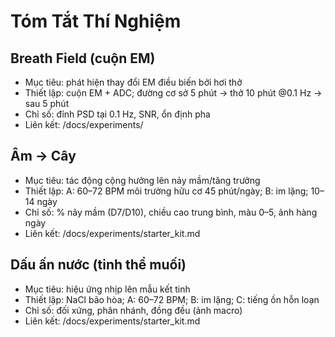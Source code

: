 # Tóm Tắt Thí Nghiệm

## Breath Field (cuộn EM)
- Mục tiêu: phát hiện thay đổi EM điều biến bởi hơi thở
- Thiết lập: cuộn EM + ADC; đường cơ sở 5 phút → thở 10 phút @0.1 Hz → sau 5 phút
- Chỉ số: đỉnh PSD tại 0.1 Hz, SNR, ổn định pha
- Liên kết: /docs/experiments/

## Âm → Cây
- Mục tiêu: tác động cộng hưởng lên nảy mầm/tăng trưởng
- Thiết lập: A: 60–72 BPM môi trường hữu cơ 45 phút/ngày; B: im lặng; 10–14 ngày
- Chỉ số: % nảy mầm (D7/D10), chiều cao trung bình, màu 0–5, ảnh hàng ngày
- Liên kết: /docs/experiments/starter_kit.md

## Dấu ấn nước (tinh thể muối)
- Mục tiêu: hiệu ứng nhịp lên mẫu kết tinh
- Thiết lập: NaCl bão hòa; A: 60–72 BPM; B: im lặng; C: tiếng ồn hỗn loạn
- Chỉ số: đối xứng, phân nhánh, đồng đều (ảnh macro)
- Liên kết: /docs/experiments/starter_kit.md
